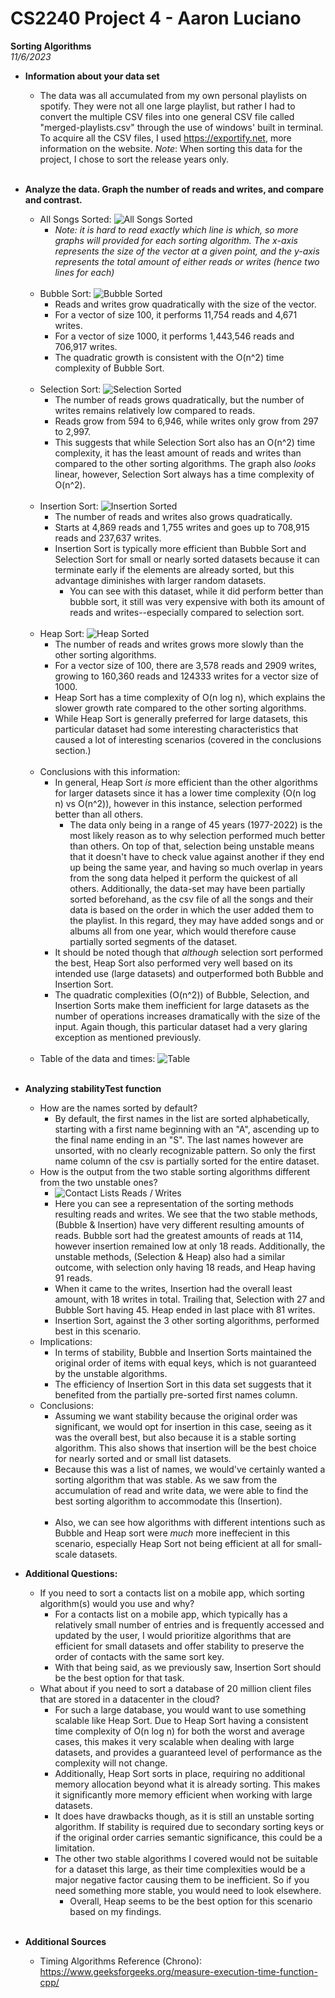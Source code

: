 # CS2240 Project 4 - Aaron Luciano
**Sorting Algorithms**<br />
*11/6/2023*

* **Information about your data set**<br />
  * The data was all accumulated from my own personal playlists on spotify. They were not all one large playlist,
    but rather I had to convert the multiple CSV files into one general CSV file called "merged-playlists.csv"
    through the use of windows' built in terminal. To acquire all the CSV files, I used https://exportify.net,
    more information on the website. *Note*: When sorting this data for the project, 
    I chose to sort the release years only.<br />
    <br />

* **Analyze the data. Graph the number of reads and writes, and compare and contrast.**<br />
  * All Songs Sorted:
  ![All Songs Sorted](data_images/allSongsSorted.png)
    * _Note: it is hard to read exactly which line is which, so more graphs will provided for each
    sorting algorithm. The x-axis represents the size of the vector at a given point, and the y-axis
    represents the total amount of either reads or writes (hence two lines for each)_<br><br>
  * Bubble Sort:
    ![Bubble Sorted](data_images/bubbleSorted.png)
    * Reads and writes grow quadratically with the size of the vector.
    * For a vector of size 100, it performs 11,754 reads and 4,671 writes.
    * For a vector of size 1000, it performs 1,443,546 reads and 706,917 writes.
    * The quadratic growth is consistent with the O(n^2) time complexity of Bubble Sort.<br><br>
  * Selection Sort:
    ![Selection Sorted](data_images/selectionSorted.png)
    * The number of reads grows quadratically, but the number of writes remains relatively low compared to reads.
    * Reads grow from 594 to 6,946, while writes only grow from 297 to 2,997.
    * This suggests that while Selection Sort also has an O(n^2) time complexity, it has the least amount of reads and writes 
    than compared to the other sorting algorithms. The graph also _looks_ linear, however, Selection Sort always has a
    time complexity of O(n^2).<br><br>
  * Insertion Sort:
    ![Insertion Sorted](data_images/insertionSorted.png)
    * The number of reads and writes also grows quadratically.
    * Starts at 4,869 reads and 1,755 writes and goes up to 708,915 reads and 237,637 writes.
    * Insertion Sort is typically more efficient than Bubble Sort and Selection Sort for small or 
    nearly sorted datasets because it can terminate early if the elements are already sorted, 
    but this advantage diminishes with larger random datasets.
      * You can see with this dataset, while it did perform better than bubble sort, it still was very expensive
      with both its amount of reads and writes--especially compared to selection sort.<br><br>
  * Heap Sort:
    ![Heap Sorted](data_images/heapSorted2.png)
    * The number of reads and writes grows more slowly than the other sorting algorithms.
    * For a vector size of 100, there are 3,578 reads and 2909 writes, growing to 160,360 reads 
    and 124333 writes for a vector size of 1000.
    * Heap Sort has a time complexity of O(n log n), which explains the slower growth rate 
    compared to the other sorting algorithms.
    * While Heap Sort is generally preferred for large datasets, this particular dataset had some
    interesting characteristics that caused a lot of interesting scenarios (covered in the conclusions section.)<br><br>
  * Conclusions with this information:
    * In general, Heap Sort _is_ more efficient than the other algorithms for larger datasets since it has a lower 
    time complexity (O(n log n) vs O(n^2)), however in this instance, selection performed better than all others.
      * The data only being in a range of 45 years (1977-2022) is the most likely reason as to why selection performed much
      better than others. On top of that, selection being unstable means that it doesn't have to check value
      against another if they end up being the same year, and having so much overlap in years from the song data
      helped it perform the quickest of all others. Additionally, the data-set may have been partially sorted
      beforehand, as the csv file of all the songs and their data is based on the order in which the user added
      them to the playlist. In this regard, they may have added songs and or albums all from one year, which
      would therefore cause partially sorted segments of the dataset.
    * It should be noted though that _although_ selection sort performed the best, Heap Sort also performed very well
      based on its intended use (large datasets) and outperformed both Bubble and Insertion Sort.
    * The quadratic complexities (O(n^2)) of Bubble, Selection, and Insertion Sorts make them inefficient for 
    large datasets as the number of operations increases dramatically with the size of the input. Again though,
    this particular dataset had a very glaring exception as mentioned previously.<br><br>
  * Table of the data and times:
  ![Table](data_images/songsDataTable.png)<br><br>
* **Analyzing stabilityTest function**
  * How are the names sorted by default?
    * By default, the first names in the list are sorted alphabetically, starting with a first name beginning with
    an "A", ascending up to  the final name ending in an "S". The last names however are unsorted, with no clearly
    recognizable pattern. So only the first name column of the csv is partially sorted for the entire dataset.
  * How is the output from the two stable sorting algorithms different from the two unstable ones?
    * ![Contact Lists Reads / Writes](/data_images/contactListSorted.png)
    * Here you can see a representation of the sorting methods resulting reads and writes. We see that the two
    stable methods, (Bubble & Insertion) have very different resulting amounts of reads. Bubble sort had the greatest
    amounts of reads at 114, however insertion remained low at only 18 reads. Additionally, the unstable methods,
    (Selection & Heap) also had a similar outcome, with selection only having 18 reads, and Heap having 91 reads.
    * When it came to the writes, Insertion had the overall least amount, with 18 writes in total. Trailing that,
    Selection with 27 and Bubble Sort having 45. Heap ended in last place with 81 writes.
    * Insertion Sort, against the 3 other sorting algorithms, performed best in this scenario.
  * Implications: 
    * In terms of stability, Bubble and Insertion Sorts maintained the original order of items with equal keys, 
    which is not guaranteed by the unstable algorithms.
    * The efficiency of Insertion Sort in this data set suggests that it 
    benefited from the partially pre-sorted first names column.
  * Conclusions:
    * Assuming we want stability because the original order was significant, we would opt for insertion in this case,
    seeing as it was the overall best, but also because it is a stable sorting algorithm. This also shows that insertion
    will be the best choice for nearly sorted and or small list datasets. 
    * Because this was a list of names, we would've certainly wanted a sorting algorithm that was stable. As we saw from
    the accumulation of read and write data, we were able to find the best sorting algorithm to accommodate this (Insertion).<br><br>
    * Also, we can see how algorithms with different intentions such as Bubble and Heap sort were _much_ more ineffecient
      in this scenario, especially Heap Sort not being efficient at all for small-scale datasets.
* **Additional Questions:**
  * If you need to sort a contacts list on a mobile app, which sorting algorithm(s) would you use and why?
    * For a contacts list on a mobile app, which typically has a relatively small number of entries and is frequently 
    accessed and updated by the user, I would prioritize algorithms that are efficient for small datasets and offer 
    stability to preserve the order of contacts with the same sort key.
    * With that being said, as we previously saw, Insertion Sort should be the best option for that task.
  * What about if you need to sort a database of 20 million client files that are stored in a datacenter in the cloud?
    * For such a large database, you would want to use something scalable like Heap Sort. Due to Heap Sort having a
    consistent time complexity of O(n log n) for both the worst and average cases, this makes it very scalable when
    dealing with large datasets, and provides a guaranteed level of performance as the complexity will not change.
    * Additionally, Heap Sort sorts in place, requiring no additional memory allocation beyond what it is already sorting.
    This makes it significantly more memory efficient when working with large datasets.
    * It does have drawbacks though, as it is still an unstable sorting algorithm. If stability is required due to 
    secondary sorting keys or if the original order carries semantic significance, this could be a limitation.
    * The other two stable algorithms I covered would not be suitable for a dataset this large, as their time complexities
    would be a major negative factor causing them to be inefficient. So if you need something more stable, you would need
    to look elsewhere.
      * Overall, Heap seems to be the best option for this scenario based on my findings.
<br><br>

* **Additional Sources**<br />
  * Timing Algorithms Reference (Chrono): https://www.geeksforgeeks.org/measure-execution-time-function-cpp/
